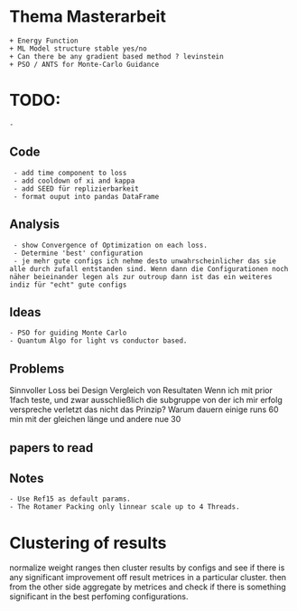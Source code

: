 # Thema Masterarbeit
    + Energy Function
    + ML Model structure stable yes/no
    + Can there be any gradient based method ? levinstein
    + PSO / ANTS for Monte-Carlo Guidance


# TODO: 
    - 
## Code
     - add time component to loss
     - add cooldown of xi and kappa
     - add SEED für replizierbarkeit
     - format ouput into pandas DataFrame
## Analysis
     - show Convergence of Optimization on each loss.
     - Determine 'best' configuration
     - je mehr gute configs ich nehme desto unwahrscheinlicher das sie alle durch zufall entstanden sind. Wenn dann die Configurationen noch näher beieinander legen als zur outroup dann ist das ein weiteres indiz für "echt" gute configs

## Ideas
    - PSO for guiding Monte Carlo
    - Quantum Algo for light vs conductor based.

## Problems
Sinnvoller Loss bei Design
Vergleich von Resultaten
Wenn ich mit prior 1fach teste, und zwar ausschließlich die subgruppe von der ich mir erfolg verspreche verletzt das nicht das Prinzip?
Warum dauern einige runs 60 min mit der gleichen länge und andere nue 30
## papers to read


## Notes
    - Use Ref15 as default params.
    - The Rotamer Packing only linnear scale up to 4 Threads.

# Clustering of results
normalize weight ranges then cluster results by configs and see if there is any significant 
improvement off result metrices in a particular cluster. 
then from the other side aggregate by metrices and check if there is something significant in the best perfoming configurations.

